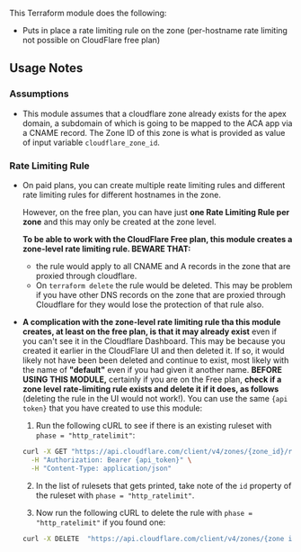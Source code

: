 This Terraform module does the following:

- Puts in place a rate limiting rule on the zone (per-hostname rate limiting not possible on CloudFlare free plan)

## Usage Notes

### Assumptions

- This module assumes that a cloudflare zone already exists for the apex domain, a subdomain of which is going to be mapped to the ACA app via a CNAME record. The Zone ID of this zone is what is provided as value of input variable `cloudflare_zone_id`.

### Rate Limiting Rule

- On paid plans, you can create multiple reate limiting rules and different rate limiting rules for different hostnames in the zone.

  However, on the free plan, you can have just **one Rate Limiting Rule per zone** and this may only be created at the zone level.

  **To be able to work with the CloudFlare Free plan, this module creates a zone-level rate limiting rule. BEWARE THAT:**
  - the rule would apply to all CNAME and A records in the zone that are proxied through cloudflare.
  - On `terraform delete` the rule would be deleted. This may be problem if you have other DNS records on the zone that are proxied through Cloudflare for they would lose the protection of that rule also.

- **A complication with the zone-level rate limiting rule tha this module creates, at least on the free plan, is that it may already exist** even if you can't see it in the Cloudflare Dashboard. This may be because you created it earlier in the CloudFlare UI and then deleted it. If so, it would likely not have been been deleted and continue to exist, most likely with the name of **"default"** even if you had given it another name.
  **BEFORE USING THIS MODULE,** certainly if you are on the Free plan, **check if a zone level rate-limiting rule exists and delete it if it does, as follows** (deleting the rule in the UI would not work!). You can use the same `{api token}` that you have created to use this module:
  1. Run the following cURL to see if there is an existing ruleset with `phase = "http_ratelimit"`:

  ```bash
  curl -X GET "https://api.cloudflare.com/client/v4/zones/{zone_id}/rulesets" \
    -H "Authorization: Bearer {api_token}" \
    -H "Content-Type: application/json"
  ```
  2. In the list of rulesets that gets printed, take note of the `id` property of the ruleset with `phase = "http_ratelimit"`.

  3. Now run the following cURL to delete the rule with `phase = "http_ratelimit"` if you found one:

  ```bash
  curl -X DELETE  "https://api.cloudflare.com/client/v4/zones/{zone id}/rulesets/{id of the ruleset}"   -H "Authorization: Bearer {api_token}"
  ```
